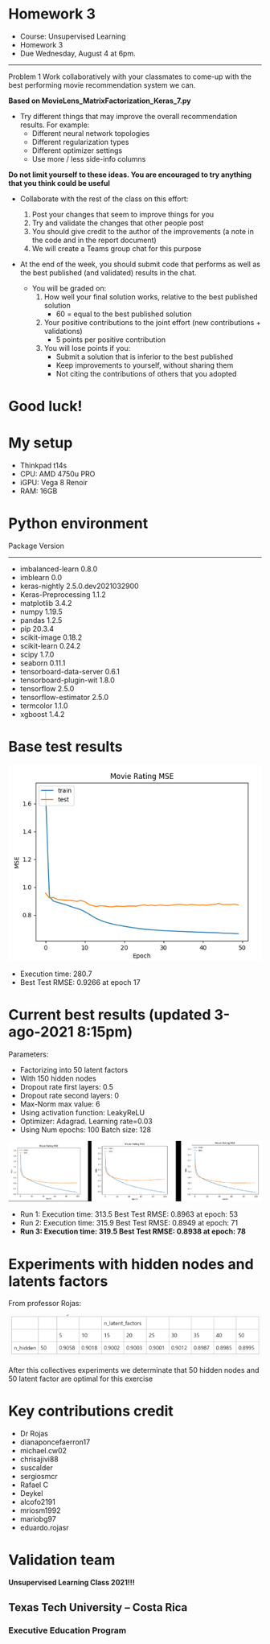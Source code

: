 # Homework 3

* Course: Unsupervised Learning
* Homework 3
* Due Wednesday, August 4 at 6pm.

---
Problem 1
Work collaboratively with your classmates to come-up with the best performing movie recommendation system we can.

**Based on MovieLens_MatrixFactorization_Keras_7.py**

* Try different things that may improve the overall recommendation results. For example:
  * Different neural network topologies
  * Different regularization types
  * Different optimizer settings
  * Use more / less side-info columns

**Do not limit yourself to these ideas.  You are encouraged to try anything that you think could be useful**

* Collaborate with the rest of the class on this effort:
  1. Post your changes that seem to improve things for you
  2. Try and validate the changes that other people post
  3. You should give credit to the author of the improvements (a note in the code and in the report document)
  4. We will create a Teams group chat for this purpose

* At the end of the week, you should submit code that performs as well as the best published (and validated) results in the chat.
  * You will be graded on:
      1. How well your final solution works, relative to the best published solution
          * 60 = equal to the best published solution
      2. Your positive contributions to the joint effort (new contributions + validations)
          * 5 points per positive contribution
      3. You will lose points if you:
           * Submit a solution that is inferior to the best published
           * Keep improvements to yourself, without sharing them
           * Not citing the contributions of others that you adopted

# Good luck!

# My setup
* Thinkpad t14s
* CPU:  AMD 4750u PRO
* iGPU: Vega 8 Renoir
* RAM:  16GB

# Python environment

Package                 Version
----------------------- -------------------
* imbalanced-learn        0.8.0
* imblearn                0.0
* keras-nightly           2.5.0.dev2021032900
* Keras-Preprocessing     1.1.2
* matplotlib              3.4.2
* numpy                   1.19.5
* pandas                  1.2.5
* pip                     20.3.4
* scikit-image            0.18.2
* scikit-learn            0.24.2
* scipy                   1.7.0
* seaborn                 0.11.1
* tensorboard-data-server 0.6.1
* tensorboard-plugin-wit  1.8.0
* tensorflow              2.5.0
* tensorflow-estimator    2.5.0
* termcolor               1.1.0
* xgboost                 1.4.2

# Base test results

![Base_result](img/Base_test.png)

* Execution time: 280.7
* Best Test RMSE: 0.9266 at epoch 17

# Current best results (updated 3-ago-2021 8:15pm)

Parameters:

* Factorizing into 50 latent factors
* With 150 hidden nodes
* Dropout rate first layers: 0.5
* Dropout rate second layers: 0
* Max-Norm max value: 6
* Using activation function: LeakyReLU
* Optimizer: Adagrad.  Learning rate=0.03
* Using Num epochs: 100 Batch size: 128

![test_results](img/validacion_9.png)

* Run 1: Execution time: 313.5 Best Test RMSE: 0.8963 at epoch: 53
* Run 2: Execution time: 315.9 Best Test RMSE: 0.8949 at epoch: 71
* **Run 3: Execution time: 319.5 Best Test RMSE: 0.8938 at epoch: 78**

# Experiments with hidden nodes and latents factors

From professor Rojas:

![test_results](img/hidden_nodes_latent_factors.png)

After this collectives experiments we determinate that 50 hidden nodes
and 50 latent factor are optimal for this exercise

# Key contributions credit

* Dr Rojas
* dianaponcefaerron17
* michael.cw02
* chrisajivi88
* suscalder
* sergiosmcr
* Rafael C
* Deykel
* alcofo2191
* mriosm1992
* mariobg97
* eduardo.rojasr

# Validation team

**Unsupervised Learning Class 2021!!!**

## Texas Tech University – Costa Rica
###  Executive Education Program
